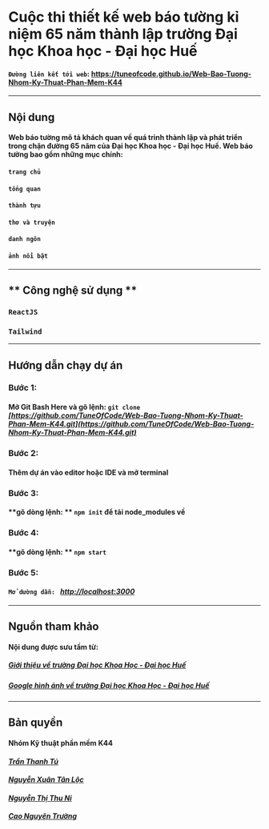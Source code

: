# **Cuộc thi thiết kế web báo tường kỉ niệm 65 năm thành lập trường Đại học Khoa học - Đại học Huế**

#### **`Đường liên kết tới web`**: https://tuneofcode.github.io/Web-Bao-Tuong-Nhom-Ky-Thuat-Phan-Mem-K44

---

## **Nội dung**

#### **Web báo tường mô tả khách quan về quá trình thành lập và phát triển trong chặn đường** **65 năm của Đại học Khoa học - Đại học Huế. Web báo tường bao gồm những mục chính**:

#### **`trang chủ`**

#### **`tổng quan`**

#### **`thành tựu`**

#### **`thơ và truyện`**

#### **`danh ngôn`**

#### **`ảnh nổi bật`**

---

## ** Công nghệ sử dụng **

### **`ReactJS`**

### **`Tailwind`**

---

## **Hướng dẫn chạy dự án**

### **Bước 1**:

#### **Mở Git Bash Here và gõ lệnh:** **`git clone`** _[https://github.com/TuneOfCode/Web-Bao-Tuong-Nhom-Ky-Thuat-Phan-Mem-K44.git](https://github.com/TuneOfCode/Web-Bao-Tuong-Nhom-Ky-Thuat-Phan-Mem-K44.git)_

### **Bước 2**:

#### **Thêm dự án vào editor hoặc IDE và mở terminal**

### **Bước 3**:

#### **gõ dòng lệnh: ** **`npm init`** **để tải node_modules về**

### **Bước 4**:

#### **gõ dòng lệnh: ** **`npm start`**

### **Bước 5**:

#### **`Mở dường dẫn: `** **_[http://localhost:3000](http://localhost:3000)_**

---

## **Nguồn tham khảo**

#### **Nội dung được sưu tầm từ**:

##### **_[Giới thiệu về trường Đại học Khoa Học - Đại học Huế](http://husc.hueuni.edu.vn/cocautochuc.php)_**

##### **_[Google hình ảnh về trường Đại học Khoa Học - Đại học Huế](https://www.google.com/search?source=univ&tbm=isch&q=%E1%BA%A3nh+tr%C6%B0%E1%BB%9Dng+%C4%91%E1%BA%A1i+h%E1%BB%8Dc+khoa+h%E1%BB%8Dc+Hu%E1%BA%BF)_**

---

## **Bản quyền**

#### Nhóm Kỹ thuật phần mềm K44

#### **_[Trần Thanh Tú](https://www.facebook.com/3T.2208/)_**

#### **_[Nguyễn Xuân Tân Lộc](https://www.facebook.com/twilight.nxt/)_**

#### **_[Nguyễn Thị Thu Ni](https://www.facebook.com/Thao03.uylinh/)_**

#### **_[Cao Nguyên Trường](https://www.facebook.com/truongcao2012/)_**

